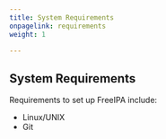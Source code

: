 ```yaml
---
title: System Requirements
onpagelink: requirements
weight: 1

---
```


System Requirements
-------------------

Requirements to set up FreeIPA include:

*   Linux/UNIX
*   Git

